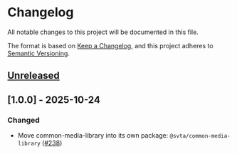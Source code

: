 # Changelog

All notable changes to this project will be documented in this file.

The format is based on [Keep a Changelog](https://keepachangelog.com/en/1.0.0/),
and this project adheres to
[Semantic Versioning](https://semver.org/spec/v2.0.0.html).

## [Unreleased]

## [1.0.0] - 2025-10-24

### Changed

- Move common-media-library into its own package: `@svta/common-media-library` ([#238](https://github.com/streaming-video-technology-alliance/common-media-library/issues/238))

[Unreleased]: https://github.com/streaming-video-technology-alliance/common-media-library/compare/v1.0.0...HEAD
